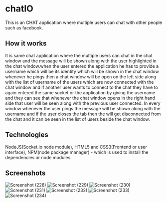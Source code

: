 # chatIO
This is an CHAT application where multiple users can chat with other people such as facebook.

## How it works
It is same chat application where the multiple users can chat in the chat window and the message will be shown along with the user highlighted in the chat window.when the user entered the application he has to provide a username which will be its identity which will be shown in the chat window whenever he pings then a chat window will be open on the left side along with the list of username of the users which are now connected with the chat window and if another user wants to connect to the chat they have to again entered the same socket or the application by giving the username and they can see that whenever the chat window opens in the right hand side that user will be seen along with the previous user connected. In every window whenever the user pings the message will be shown along with the username and if the user closes the tab then the will get disconnected from the chat and it can be seen in the list of users beside the chat window.

## Technologies
NodeJS(Socket.io node module), HTML5 and CSS3(Frontend or user interface), NPM(node package manager) - which is used to install the dependencies or node modules.

## Screenshots

![Screenshot (228)](https://user-images.githubusercontent.com/38180795/65855081-e8ef7300-e37b-11e9-8841-f64b8edd76df.png)
![Screenshot (229)](https://user-images.githubusercontent.com/38180795/65855105-f3aa0800-e37b-11e9-894d-0d372408473b.png)
![Screenshot (230)](https://user-images.githubusercontent.com/38180795/65855118-f99fe900-e37b-11e9-834d-3f2b37ff0d2e.png)
![Screenshot (231)](https://user-images.githubusercontent.com/38180795/65855122-fd337000-e37b-11e9-8859-c7cb72069635.png)
![Screenshot (232)](https://user-images.githubusercontent.com/38180795/65855128-01f82400-e37c-11e9-9cd8-8f67c12de9ec.png)
![Screenshot (233)](https://user-images.githubusercontent.com/38180795/65855134-058bab00-e37c-11e9-809b-71ba53ed28b3.png)
![Screenshot (234)](https://user-images.githubusercontent.com/38180795/65855138-09b7c880-e37c-11e9-9bfb-d23defe67a2e.png)
